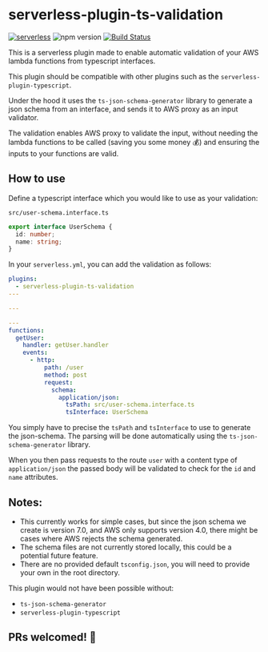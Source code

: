 # serverless-plugin-ts-validation

[![serverless](http://public.serverless.com/badges/v3.svg)](http://www.serverless.com)
![npm version](https://img.shields.io/npm/v/serverless-plugin-ts-validation.svg)
[![Build Status](https://travis-ci.com/gautierdag/serverless-plugin-ts-validation.svg?branch=master)](https://travis-ci.com/gautierdag/serverless-plugin-ts-validation)

This is a serverless plugin made to enable automatic validation of your AWS lambda functions from typescript interfaces.

This plugin should be compatible with other plugins such as the `serverless-plugin-typescript`.

Under the hood it uses the `ts-json-schema-generator` library to generate a json schema from an interface, and sends it to AWS proxy as an input validator.

The validation enables AWS proxy to validate the input, without needing the lambda functions to be called (saving you some money 💰) and ensuring the inputs to your functions are valid.

## How to use

Define a typescript interface which you would like to use as your validation:

`src/user-schema.interface.ts`

```ts
export interface UserSchema {
  id: number;
  name: string;
}
```

In your `serverless.yml`, you can add the validation as follows:

```yml
plugins:
  - serverless-plugin-ts-validation
---

---

---
functions:
  getUser:
    handler: getUser.handler
    events:
      - http:
          path: /user
          method: post
          request:
            schema:
              application/json:
                tsPath: src/user-schema.interface.ts
                tsInterface: UserSchema
```

You simply have to precise the `tsPath` and `tsInterface` to use to generate the json-schema. The parsing will be done automatically using the `ts-json-schema-generator` library.

When you then pass requests to the route `user` with a content type of `application/json` the passed body will be validated to check for the `id` and `name` attributes.

## Notes:

- This currently works for simple cases, but since the json schema we create is version 7.0, and AWS only supports version 4.0, there might be cases where AWS rejects the schema generated.
- The schema files are not currently stored locally, this could be a potential future feature.
- There are no provided default `tsconfig.json`, you will need to provide your own in the root directory.

This plugin would not have been possible without:

- `ts-json-schema-generator`
- `serverless-plugin-typescript`

## PRs welcomed! 🙂
